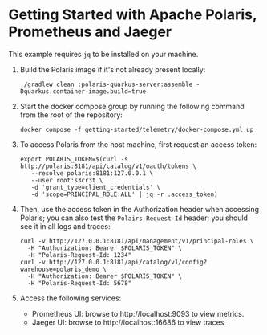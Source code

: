 <!--
  Licensed to the Apache Software Foundation (ASF) under one
  or more contributor license agreements.  See the NOTICE file
  distributed with this work for additional information
  regarding copyright ownership.  The ASF licenses this file
  to you under the Apache License, Version 2.0 (the
  "License"); you may not use this file except in compliance
  with the License.  You may obtain a copy of the License at
 
   http://www.apache.org/licenses/LICENSE-2.0
 
  Unless required by applicable law or agreed to in writing,
  software distributed under the License is distributed on an
  "AS IS" BASIS, WITHOUT WARRANTIES OR CONDITIONS OF ANY
  KIND, either express or implied.  See the License for the
  specific language governing permissions and limitations
  under the License.
-->

# Getting Started with Apache Polaris, Prometheus and Jaeger

This example requires `jq` to be installed on your machine.

1. Build the Polaris image if it's not already present locally:

    ```shell
    ./gradlew clean :polaris-quarkus-server:assemble -Dquarkus.container-image.build=true
    ```

2. Start the docker compose group by running the following command from the root of the repository:

    ```shell
    docker compose -f getting-started/telemetry/docker-compose.yml up
    ```

3. To access Polaris from the host machine, first request an access token:

    ```shell
    export POLARIS_TOKEN=$(curl -s http://polaris:8181/api/catalog/v1/oauth/tokens \
       --resolve polaris:8181:127.0.0.1 \
       --user root:s3cr3t \
       -d 'grant_type=client_credentials' \
       -d 'scope=PRINCIPAL_ROLE:ALL' | jq -r .access_token)
    ```

4. Then, use the access token in the Authorization header when accessing Polaris; you can also test
   the `Polairs-Request-Id` header; you should see it in all logs and traces:

    ```shell
    curl -v http://127.0.0.1:8181/api/management/v1/principal-roles \
      -H "Authorization: Bearer $POLARIS_TOKEN" \
      -H "Polaris-Request-Id: 1234"
    curl -v http://127.0.0.1:8181/api/catalog/v1/config?warehouse=polaris_demo \
      -H "Authorization: Bearer $POLARIS_TOKEN" \
      -H "Polaris-Request-Id: 5678"
    ```

5. Access the following services:

   - Prometheus UI: browse to http://localhost:9093 to view metrics.
   - Jaeger UI: browse to http://localhost:16686 to view traces.
